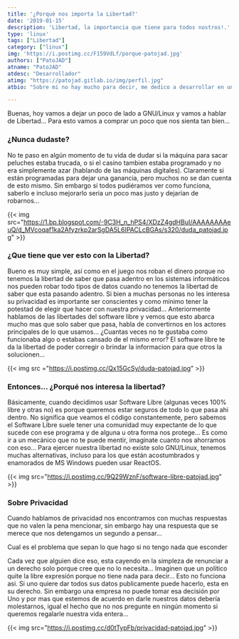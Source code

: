 ```yaml
---
title: '¿Porqué nos importa la Libertad?'
date: '2019-01-15'
description: 'Libertad, la importancia que tiene para todos nostros!.'
type: 'linux'
tags: ["Libertad"]
category: ["linux"]
img: 'https://i.postimg.cc/F159VdLf/porque-patojad.jpg'
authors: ["PatoJAD"]
atname: "PatoJAD"
atdesc: "Desarrollador"
atimg: "https://patojad.gitlab.io/img/perfil.jpg"
atbio: "Sobre mi no hay mucho para decir, me dedico a desarrollar en una empresa de telecomunicaciones, utilizo linux desde el 2012 y hace años que es mi sistema operativo main. Soy una persona que busca crecer profesionalmente sin dejar de divertirse y hacer lo que me gusta. Siempre digo que cuando un proyecto sale es importante agradecer, por lo cual les recomiendo a todos leer la seccion Agreadecimientos en la cual me tome un tiempito para poder agradecer a todos y cada uno de los que hicieron posible todo esto."

---
```

Buenas, hoy vamos a dejar un poco de lado a GNU/Linux y vamos a hablar de Libertad... Para esto vamos a comprar un poco que nos sienta tan bien...

### ¿Nunca dudaste?

No te paso en algún momento de tu vida de dudar si la máquina para sacar peluches estaba trucada, o si el casino tambien estaba programado y no era simplemente azar (hablando de las máquinas digitales). Claramente si están programadas para dejar una ganancia, pero muchos no se dan cuenta de esto mismo. Sin embargo si todos pudiéramos ver como funciona, saberlo e incluso mejorarlo seria un poco mas justo y dejarían de robarnos...

{{< img src="https://1.bp.blogspot.com/-9C3H_n_hPS4/XDzZ4gdHBuI/AAAAAAAAeuQ/d_MVcoqaf1ka2Afyzrkp2arSgDA5L6IPACLcBGAs/s320/duda_patojad.jpg" >}}

### ¿Que tiene que ver esto con la Libertad?

Bueno es muy simple, así como en el juego nos roban el dinero porque no tenemos la libertad de saber que pasa adentro en los sistemas informáticos nos pueden robar todo tipos de datos cuando no tenemos la libertad de saber que esta pasando adentro. Si bien a muchas personas no les interesa su privacidad es importante ser conscientes y como mínimo tener la potestad de elegir que hacer con nuestra privacidad... Anteriormente hablamos de las libertades del software libre y vemos que esto abarca mucho mas que solo saber que pasa, habla de convertirnos en los actores principales de lo que usamos... ¿Cuantas veces no te gustaba como funcionaba algo o estabas cansado de el mismo error? El software libre te da la libertad de poder corregir o brindar la informacion para que otros la solucionen...

{{< img src ="https://i.postimg.cc/Qx15GcSy/duda-patojad.jpg" >}}

### Entonces... ¿Porqué nos interesa la libertad?

Básicamente, cuando decidimos usar Software Libre (algunas veces 100% libre y otras no) es porque queremos estar seguros de todo lo que pasa ahi dentro. No significa que veamos el código constantemente, pero sabemos el Software Libre suele tener una comunidad muy expectante de lo que sucede con ese programa y de alguna u otra forma nos protege... Es como ir a un mecánico que no te puede mentir, imaginate cuanto nos ahorramos con eso...
Para ejercer nuestra libertad no existe solo GNU/Linux, tenemos muchas alternativas, incluso para los que están acostumbrados y enamorados de MS Windows pueden usar ReactOS.

{{< img src="https://i.postimg.cc/9Q29WznF/software-libre-patojad.jpg" >}}

### Sobre Privacidad

Cuando hablamos de privacidad nos encontramos con muchas respuestas que no valen la pena mencionar, sin embargo hay una respuesta que se merece que nos detengamos un segundo a pensar...

Cual es el problema que sepan lo que hago si no tengo nada que esconder

Cada vez que alguien dice eso, esta cayendo en la simpleza de renunciar a un derecho solo porque cree que no lo necesita... Imaginen que un político quite la libre expresión porque no tiene nada para decir... Esto no funciona asi. Si uno quiere dar todos sus datos publicamente puede hacerlo, esta en su derecho. Sin embargo una empresa no puede tomar esa decisión por Uno y por mas que estemos de acuerdo en darle nuestros datos debería molestarnos, igual el hecho que no nos pregunte en ningún momento si queremos regalarle nuestra vida entera...

{{< img src="https://i.postimg.cc/d0tTypFb/privacidad-patojad.jpg" >}}
